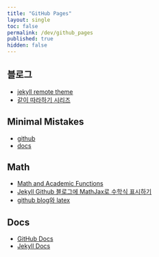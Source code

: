 ```yaml
---
title: "GitHub Pages"
layout: single
toc: false
permalink: /dev/github_pages
published: true
hidden: false
---
```


<head>
  <base target="_blank">
</head>

## 블로그
  - [jekyll remote theme](https://dreamgonfly.github.io/blog/jekyll-remote-theme/)
  - [같이 따라하기 시리즈](https://devinlife.com/howto/)

## Minimal Mistakes
  - [github](https://github.com/mmistakes/minimal-mistakes)
  - [docs](https://mmistakes.github.io/minimal-mistakes/)

## Math
  - [Math and Academic Functions](https://support.typora.io/Math/)
  - [Jekyll Github 블로그에 MathJax로 수학식 표시하기](https://mkkim85.github.io/blog-apply-mathjax-to-jekyll-and-github-pages/)
  - [github blog와 latex](https://eeeuns.github.io/2020/12/10/githubblog/)

## Docs
  - [GitHub Docs](https://docs.github.com/en/free-pro-team@latest/github/working-with-github-pages)
  - [Jekyll Docs](https://jekyllrb.com/docs/)
